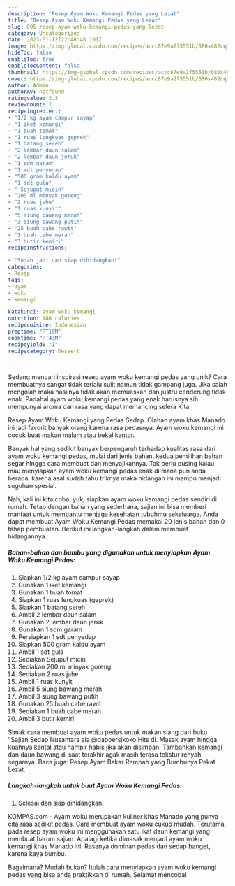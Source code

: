 ```yaml
---
description: "Resep Ayam Woku Kemangi Pedas yang Lezat"
title: "Resep Ayam Woku Kemangi Pedas yang Lezat"
slug: 895-resep-ayam-woku-kemangi-pedas-yang-lezat
category: Uncategorized
date: 2023-01-12T22:46:48.101Z
image: https://img-global.cpcdn.com/recipes/accc87e9a2f5551b/680x482cq70/ayam-woku-kemangi-pedas-foto-resep-utama.jpg
hideToc: false
enableToc: true
enableTocContent: false
thumbnail: https://img-global.cpcdn.com/recipes/accc87e9a2f5551b/680x482cq70/ayam-woku-kemangi-pedas-foto-resep-utama.jpg
cover: https://img-global.cpcdn.com/recipes/accc87e9a2f5551b/680x482cq70/ayam-woku-kemangi-pedas-foto-resep-utama.jpg
author: Admin
authorAv: notfound
ratingvalue: 3.3
reviewcount: 7
recipeingredient:
- "1/2 kg ayam campur sayap"
- "1 iket kemangi"
- "1 buah tomat"
- "1 ruas lengkuas geprek"
- "1 batang sereh"
- "2 lembar daun salam"
- "2 lembar daun jeruk"
- "1 sdm garam"
- "1 sdt penyedap"
- "500 gram kaldu ayam"
- "1 sdt gula"
- " Sejuput micin"
- "200 ml minyak goreng"
- "2 ruas jahe"
- "1 ruas kunyit"
- "5 siung bawang merah"
- "3 siung bawang putih"
- "25 buah cabe rawit"
- "1 buah cabe merah"
- "3 butir kemiri"
recipeinstructions:

- "Sudah jadi dan siap dihidangkan!"
categories:
- Resep
tags:
- ayam
- woku
- kemangi

katakunci: ayam woku kemangi 
nutrition: 186 calories
recipecuisine: Indonesian
preptime: "PT19M"
cooktime: "PT43M"
recipeyield: "1"
recipecategory: Dessert

---
```





Sedang mencari inspirasi resep ayam woku kemangi pedas yang unik? Cara membuatnya sangat tidak terlalu sulit namun tidak gampang juga. Jika salah mengolah maka hasilnya tidak akan memuaskan dan justru cenderung tidak enak. Padahal ayam woku kemangi pedas yang enak harusnya sih mempunyai aroma dan rasa yang dapat memancing selera Kita.





Resep Ayam Woku Kemangi yang Pedas Sedap. Olahan ayam khas Manado ini jadi favorit banyak orang karena rasa pedasnya. Ayam woku kemangi ini cocok buat makan malam atau bekal kantor.

Banyak hal yang sedikit banyak berpengaruh terhadap kualitas rasa dari ayam woku kemangi pedas, mulai dari jenis bahan, kedua pemilihan bahan segar hingga cara membuat dan menyajikannya. Tak perlu pusing kalau mau menyiapkan ayam woku kemangi pedas enak di mana pun anda berada, karena asal sudah tahu triknya maka hidangan ini mampu menjadi suguhan spesial.






Nah, kali ini kita coba, yuk, siapkan ayam woku kemangi pedas sendiri di rumah. Tetap dengan bahan yang sederhana, sajian ini bisa memberi manfaat untuk membantu menjaga kesehatan tubuhmu sekeluarga. Anda dapat membuat Ayam Woku Kemangi Pedas memakai 20 jenis bahan dan 0 tahap pembuatan. Berikut ini langkah-langkah dalam membuat hidangannya.

<!--inarticleads1-->

##### Bahan-bahan dan bumbu yang digunakan untuk menyiapkan Ayam Woku Kemangi Pedas:

1. Siapkan 1/2 kg ayam campur sayap
1. Gunakan 1 iket kemangi
1. Gunakan 1 buah tomat
1. Siapkan 1 ruas lengkuas (geprek)
1. Siapkan 1 batang sereh
1. Ambil 2 lembar daun salam
1. Gunakan 2 lembar daun jeruk
1. Gunakan 1 sdm garam
1. Persiapkan 1 sdt penyedap
1. Siapkan 500 gram kaldu ayam
1. Ambil 1 sdt gula
1. Sediakan  Sejuput micin
1. Sediakan 200 ml minyak goreng
1. Sediakan 2 ruas jahe
1. Ambil 1 ruas kunyit
1. Ambil 5 siung bawang merah
1. Ambil 3 siung bawang putih
1. Gunakan 25 buah cabe rawit
1. Sediakan 1 buah cabe merah
1. Ambil 3 butir kemiri


Simak cara membuat ayam woku pedas untuk makan siang dari buku &#34;Sajian Sedap Nusantara ala @dapoersikoko Hits di. Masak ayam hingga kuahnya kental atau hampir habis jika akan disimpan. Tambahkan kemangi dan daun bawang di saat terakhir agak masih terasa tekstur renyah segarnya. Baca juga: Resep Ayam Bakar Rempah yang Bumbunya Pekat Lezat. 

<!--inarticleads2-->

##### Langkah-langkah untuk buat Ayam Woku Kemangi Pedas:


1. Selesai dan siap dihidangkan!

KOMPAS.com - Ayam woku merupakan kuliner khas Manado yang punya cita rasa sedikit pedas. Cara membuat ayam woku cukup mudah. Terutama, pada resep ayam woku ini menggunakan satu ikat daun kemangi yang membuat harum sajian. Apalagi ketika dimasak menjadi ayam woku kemangi khas Manado ini. Rasanya dominan pedas dan sedap banget, karena kaya bumbu. 

Bagaimana? Mudah bukan? Itulah cara menyiapkan ayam woku kemangi pedas yang bisa anda praktikkan di rumah. Selamat mencoba!
